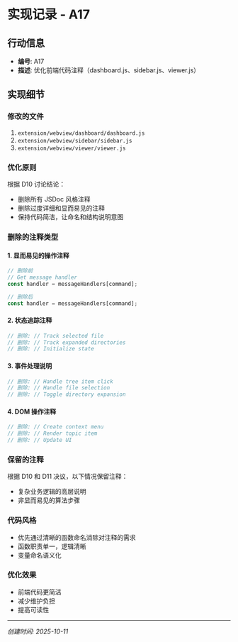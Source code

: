 # 实现记录 - A17

## 行动信息
- **编号**: A17
- **描述**: 优化前端代码注释（dashboard.js、sidebar.js、viewer.js）

## 实现细节

### 修改的文件
1. `extension/webview/dashboard/dashboard.js`
2. `extension/webview/sidebar/sidebar.js`
3. `extension/webview/viewer/viewer.js`

### 优化原则
根据 D10 讨论结论：
- 删除所有 JSDoc 风格注释
- 删除过度详细和显而易见的注释
- 保持代码简洁，让命名和结构说明意图

### 删除的注释类型

#### 1. 显而易见的操作注释
```javascript
// 删除前
// Get message handler
const handler = messageHandlers[command];

// 删除后
const handler = messageHandlers[command];
```

#### 2. 状态追踪注释
```javascript
// 删除: // Track selected file
// 删除: // Track expanded directories
// 删除: // Initialize state
```

#### 3. 事件处理说明
```javascript
// 删除: // Handle tree item click
// 删除: // Handle file selection
// 删除: // Toggle directory expansion
```

#### 4. DOM 操作注释
```javascript
// 删除: // Create context menu
// 删除: // Render topic item
// 删除: // Update UI
```

### 保留的注释
根据 D10 和 D11 决议，以下情况保留注释：
- 复杂业务逻辑的高层说明
- 非显而易见的算法步骤

### 代码风格
- 优先通过清晰的函数命名消除对注释的需求
- 函数职责单一，逻辑清晰
- 变量命名语义化

### 优化效果
- 前端代码更简洁
- 减少维护负担
- 提高可读性

---
*创建时间: 2025-10-11*
